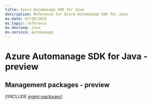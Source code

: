 ```yaml
---
title: Azure Automanage SDK for Java
description: Reference for Azure Automanage SDK for Java
ms.date: 07/28/2025
ms.topic: reference
ms.devlang: java
ms.service: automanage
---
```

# Azure Automanage SDK for Java - preview

## Management packages - preview
[!INCLUDE [mgmt-packages](automanage-mgmt-index.md)]